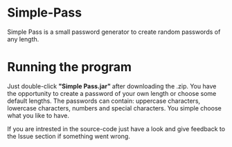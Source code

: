 # Simple-Pass
Simple Pass is a small password generator to create random passwords of any length.

# Running the program
Just double-click <b> "Simple Pass.jar" </b> after downloading the .zip.
You have the opportunity to create a password of your own length or choose some default lengths. The passwords can contain: uppercase characters, lowercase characters, numbers and special characters. You simple choose what you like to have. 

If you are intrested in the source-code just have a look and give feedback to the Issue section if something went wrong.
